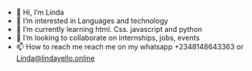 - 👋 Hi, I’m Linda 
- 👀 I’m interested in Languages and technology
- 🌱 I’m currently learning html. Css. javascript and python
- 💞️ I’m looking to collaborate on internships, jobs, events 
- 📫 How to reach me reach me on my whatsapp +2348148643363 or Linda@lindayello.online

<!---
Stacks25/Stacks25 is a ✨ special ✨ repository because its `README.md` (this file) appears on your GitHub profile.
You can click the Preview link to take a look at your changes.
--->
